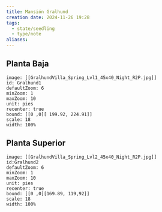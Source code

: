 ```yaml
---
title: Mansión Gralhund
creation date: 2024-11-26 19:28
tags:
  - state/seedling
  - type/note
aliases:
---
```


## Planta Baja

```leaflet
image: [[GralhundVilla_Spring_Lvl1_45x40_Night_R2P.jpg]]
id: Gralhund1
defaultZoom: 6
minZoom: 1
maxZoom: 10
unit: pies
recenter: true
bound: [[0 ,0][ 199.92, 224.91]]
scale: 18
width: 100%
```



## Planta Superior


```leaflet
image: [[GralhundVilla_Spring_Lvl2_45x40_Night_R2P.jpg]]
id:Gralhund2
defaultZoom: 6
minZoom: 1
maxZoom: 10
unit: pies
recenter: true
bound: [[0 ,0][169.89, 119,92]]
scale: 18
width: 100%
```
